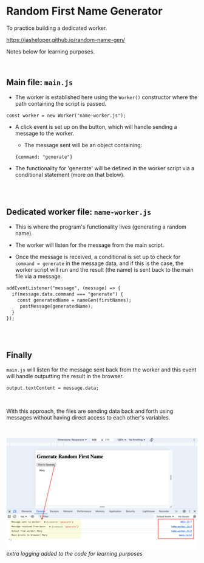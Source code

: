 # Random First Name Generator
To practice building a dedicated worker.

https://jasheloper.github.io/random-name-gen/

Notes below for learning purposes.

<br>

## Main file: `main.js`

- The worker is established here using the `Worker()` constructor where the path containing the script is passed.

```
const worker = new Worker("name-worker.js");
```

- A click event is set up on the button, which will handle sending a message to the worker.

    - The message sent will be an object containing:

    ```
    {command: "generate"}
    ```

- The functionality for 'generate' will be defined in the worker script via a conditional statement (more on that below).


<br>
<br>


## Dedicated worker file: `name-worker.js`

- This is where the program's functionality lives (generating a random name).

- The worker will listen for the message from the main script.

- Once the message is received, a conditional is set up to check for `command = generate` in the message data, and if this is the case, the worker script will run and the result (the name) is sent back to the main file via a message.

```
addEventListener("message", (message) => {
  if(message.data.command === "generate") {
    const generatedName = nameGen(firstNames);
     postMessage(generatedName);
  }
});
```


<br>
<br>


## Finally

`main.js` will listen for the message sent back from the worker and this event will handle outputting the result in the browser.

```
output.textContent = message.data;
```

<br>

With this approach, the files are sending data back and forth using messages without having direct access to each other's variables.

<br>

![screenshot of log](log3.png)
*extra logging added to the code for learning purposes*
